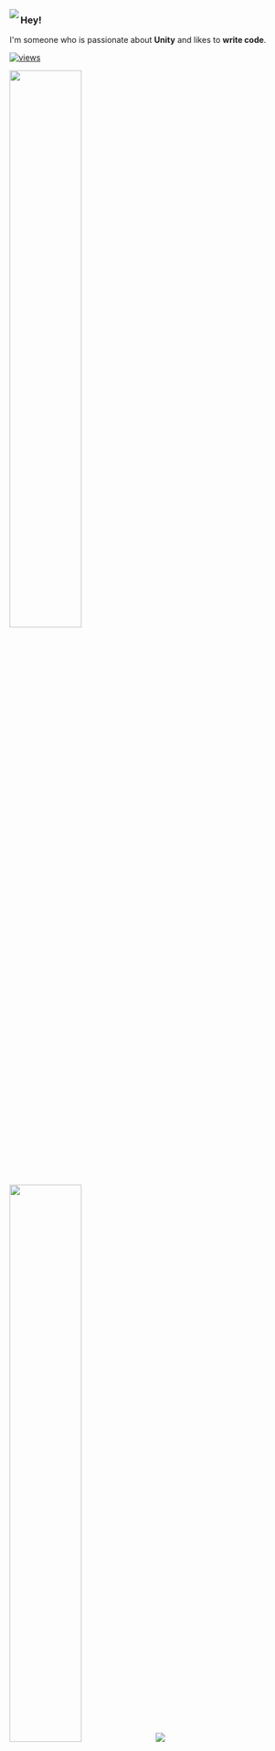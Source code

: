<p align="center">
<img align="left" src="https://orhun.dev/img/crow.png">

### Hey!

I'm someone who is passionate about **Unity** and likes to **write code**.

[![views](https://komarev.com/ghpvc/?username=dcavadia&style=flat&color=313131&label=views)](https://github.com/dcavadia)

  <img height="50%" width="auto" src ="https://github-readme-stats.vercel.app/api?username=dcavadia&show_icons=true&count_private=true&theme=darcula&hide_border=true&hide=issues,contribs&bg_color=00000000">
  <img height="50%" width="auto" src ="https://github-readme-stats.vercel.app/api/top-langs/?username=dcavadia&layout=compact&hide_border=true&theme=darcula&bg_color=00000000&langs_count=6&hide=jupyter%20notebook,tex,css,php&exclude_repo=Pacman-AI">
  <img src ="https://github-readme-streak-stats.herokuapp.com?user=dcavadia&theme=darcula&hide_border=true&background=FFFFFF00">
  <br>
  <br>
</p>
